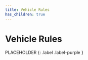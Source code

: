 ```yaml
---
title: Vehicle Rules
has_children: true
---
```

# Vehicle Rules

PLACEHOLDER
{: .label .label-purple }